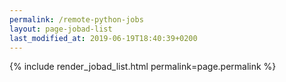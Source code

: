 ```yaml
---
permalink: /remote-python-jobs
layout: page-jobad-list
last_modified_at: 2019-06-19T18:40:39+0200
---
```

{% include render_jobad_list.html permalink=page.permalink %}
